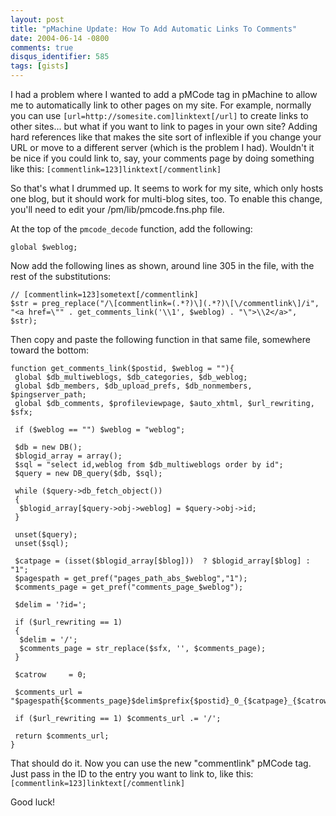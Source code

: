 ```yaml
---
layout: post
title: "pMachine Update: How To Add Automatic Links To Comments"
date: 2004-06-14 -0800
comments: true
disqus_identifier: 585
tags: [gists]
---
```

I had a problem where I wanted to add a pMCode tag in pMachine to allow
me to automatically link to other pages on my site. For example,
normally you can use `[url=http://somesite.com]linktext[/url]` to create
links to other sites... but what if you want to link to pages in your
own site? Adding hard references like that makes the site sort of
inflexible if you change your URL or move to a different server (which
is the problem I had). Wouldn't it be nice if you could link to, say,
your comments page by doing something like this:
`[commentlink=123]linktext[/commentlink]`

So that's what I drummed up. It seems to work for my site, which only
hosts one blog, but it should work for multi-blog sites, too.
To enable this change, you'll need to edit your /pm/lib/pmcode.fns.php
file.

At the top of the `pmcode_decode` function, add the following:

    global $weblog;

Now add the following lines as shown, around line 305 in the file, with
the rest of the substitutions:

    // [commentlink=123]sometext[/commentlink]
    $str = preg_replace("/\[commentlink=(.*?)\](.*?)\[\/commentlink\]/i", "<a href=\"" . get_comments_link('\\1', $weblog) . "\">\\2</a>", $str);

Then copy and paste the following function in that same file, somewhere
toward the bottom:

    function get_comments_link($postid, $weblog = ""){
     global $db_multiweblogs, $db_categories, $db_weblog;
     global $db_members, $db_upload_prefs, $db_nonmembers, $pingserver_path;
     global $db_comments, $profileviewpage, $auto_xhtml, $url_rewriting, $sfx;

     if ($weblog == "") $weblog = "weblog";

     $db = new DB();
     $blogid_array = array();
     $sql = "select id,weblog from $db_multiweblogs order by id";
     $query = new DB_query($db, $sql);

     while ($query->db_fetch_object())
     {
      $blogid_array[$query->obj->weblog] = $query->obj->id;
     }

     unset($query);
     unset($sql);

     $catpage = (isset($blogid_array[$blog]))  ? $blogid_array[$blog] : "1";
     $pagespath = get_pref("pages_path_abs_$weblog","1");
     $comments_page = get_pref("comments_page_$weblog");

     $delim = '?id=';

     if ($url_rewriting == 1)
     {
      $delim = '/';
      $comments_page = str_replace($sfx, '', $comments_page);
     }

     $catrow     = 0;

     $comments_url = "$pagespath{$comments_page}$delim$prefix{$postid}_0_{$catpage}_{$catrow}_C";

     if ($url_rewriting == 1) $comments_url .= '/';

     return $comments_url;
    }

That should do it. Now you can use the new "commentlink" pMCode tag.
Just pass in the ID to the entry you want to link to, like this:
`[commentlink=123]linktext[/commentlink]`

Good luck!

